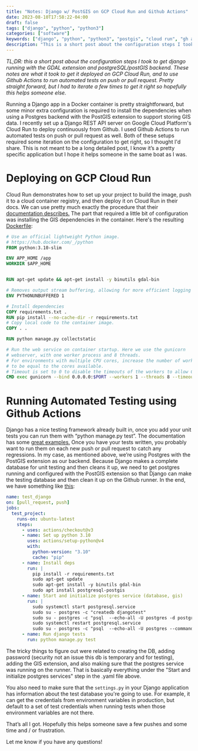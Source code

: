 ```yaml
---
title: "Notes: Django w/ PostGIS on GCP Cloud Run and Github Actions"
date: 2023-08-10T17:58:22-04:00
draft: false
tags: ["django", "python", "python3"]
categories: ["software"]
keywords: ["django", "python", "python3", "postgis", "cloud run", "gh actions", "github actions", "github", "gdal", "geodjango", "postgres"]
description: "This is a short post about the configuration steps I took to get django running with gdal extension and postgres/postgis on cloud run and github actions (for testing). Pretty straight forward, but I had to iteratae a few times to get it right so hopefully this helps someone else."
---
```

*TL;DR: this a short post about the configuration steps I took to get django
running with the GDAL extension and postgreSQL/postGIS backend. These notes
are what it took to get it deployed on GCP Cloud Run, and to use Github Actions
to run automated tests on push or pull request. Pretty straight forward, but I
had to iterate a few times to get it right so hopefully this helps someone
else.*

Running a Django app in a Docker container is pretty straightforward, but some
minor extra configuration is required to install the dependencies when using
a Postgres backend with the PostGIS extension to support storing GIS data. I 
recently set up a Django REST API server on Google Cloud Platform's Cloud Run
to deploy continuously from Github. I used Github Actions to run automated
tests on push or pull request as well. Both of these setups required some
iteration on the configuration to get right, so I thought I'd share. This is
not meant to be a long detailed post, I know it’s a pretty specific application
but I hope it helps someone in the same boat as I was.

# Deploying on GCP Cloud Run
Cloud Run demonstrates how to set up your project to build the image, push it
to a cloud container registry, and then deploy it on Cloud Run in their docs.
We can use pretty much exactly the procedure that their
[documentation describes.](https://cloud.google.com/build/docs/deploying-builds/deploy-cloud-run#continuous_deployment)
The part that required a little bit of configuration was installing the
GIS dependencies in the container. Here's the resulting [Dockerfile](https://gist.github.com/heathhenley/87961a8b58fb476bd3ca55f2e3a6ff46):

```dockerfile
# Use an official lightweight Python image.
# https://hub.docker.com/_/python
FROM python:3.10-slim

ENV APP_HOME /app
WORKDIR $APP_HOME


RUN apt-get update && apt-get install -y binutils gdal-bin

# Removes output stream buffering, allowing for more efficient logging
ENV PYTHONUNBUFFERED 1

# Install dependencies
COPY requirements.txt .
RUN pip install --no-cache-dir -r requirements.txt
# Copy local code to the container image.
COPY . .

RUN python manage.py collectstatic

# Run the web service on container startup. Here we use the gunicorn
# webserver, with one worker process and 8 threads.
# For environments with multiple CPU cores, increase the number of workers
# to be equal to the cores available.
# Timeout is set to 0 to disable the timeouts of the workers to allow Cloud Run to handle instance scaling.
CMD exec gunicorn --bind 0.0.0.0:$PORT --workers 1 --threads 8 --timeout 0 myapp.wsgi:application
```

# Running Automated Testing using Github Actions
Django has a nice testing framework already built in, once you add your unit
tests you can run them with “python manage.py test”. The documentation has some
[great examples.](https://docs.djangoproject.com/en/4.2/topics/testing/overview/)
Once you have your tests written, you probably want to run them on each new 
push or pull request to catch any regressions. In my case, as mentioned above,
we’re using Postgres with the PostGIS extension as our backend. Because Django
makes a complete database for unit testing and then cleans it up, we need to
get postgres running and configured with the PostGIS extension so that Django
can make the testing database and then clean it up on the Github runner. In the
end, we have something like [this](https://gist.github.com/heathhenley/d0227f07461f3eb63fe823d70832b371):

```yaml
name: test_django
on: [pull_request, push]
jobs:
  test_project:
    runs-on: ubuntu-latest
    steps:
      - uses: actions/checkout@v3
      - name: Set up python 3.10
        uses: actions/setup-python@v4
        with:
          python-version: "3.10"
          cache: "pip"
      - name: Install deps
        run: |
          pip install -r requirements.txt 
          sudo apt-get update
          sudo apt-get install -y binutils gdal-bin
          sudo apt install postgresql-postgis
      - name: Start and initialize postgres service (database, gis)
        run: |
          sudo systemctl start postgresql.service
          sudo su - postgres -c "createdb djangotest"
          sudo su - postgres -c "psql  --echo-all -U postgres -d postgres --command \"ALTER USER postgres PASSWORD 'somepasswordhere';\""
          sudo systemctl restart postgresql.service
          sudo su - postgres -c "psql  --echo-all -U postgres --command \"create extension postgis\""
      - name: Run django tests
        run: python manage.py test
```

The tricky things to figure out were related to creating the DB, adding
password (security not an issue this db is temporary and for testing),
adding the GIS extension, and also making sure that the postgres service was
running on the runner. That is basically everything under the
"Start and initialize postgres services" step in the .yaml file above.

You also need to make sure that the `settings.py` in your Django application has
information about the test database you're going to use. For example, it can get
the credentials from environment variables in production, but default to a set
of test credentials when running tests when those environment variables are not
there.

That’s all I got. Hopefully this helps someone save a few pushes and some time
and / or frustration.

Let me know if you have any questions!

